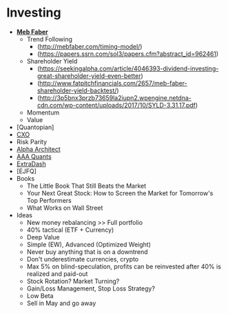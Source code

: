 # Investing

* **[Meb Faber][MB]**
  + Trend Following
    - (<http://mebfaber.com/timing-model/>)
    - (<https://papers.ssrn.com/sol3/papers.cfm?abstract_id=962461>)
  + Shareholder Yield 
    - (<https://seekingalpha.com/article/4046393-dividend-investing-great-shareholder-yield-even-better>)
    - (<http://www.fatpitchfinancials.com/2657/meb-faber-shareholder-yield-backtest/>)
    - (<http://3p5bnx3przb73659la2iupn2.wpengine.netdna-cdn.com/wp-content/uploads/2017/10/SYLD-3.31.17.pdf>)
  + Momentum
  + Value
* [Quantopian]
* [CXO][CXO]
* Risk Parity
* [Alpha Architect][AA]
* [AAA Quants][AAA]
* [ExtraDash][Ex]
* [EJFQ]
* Books
  + The Little Book That Still Beats the Market
  + Your Next Great Stock: How to Screen the Market for Tomorrow's Top Performers
  + What Works on Wall Street
* Ideas
  + New money rebalancing >> Full portfolio
  + 40% tactical (ETF + Currency)
  + Deep Value
  + Simple (EW), Advanced (Optimized Weight)
  + Never buy anything that is on a downtrend
  + Don't underestimate currencies, crypto
  + Max 5% on blind-speculation, profits can be reinvested after 40% is realized and paid-out
  + Stock Rotation? Market Turning?
  + Gain/Loss Management, Stop Loss Strategy?
  + Low Beta
  + Sell in May and go away
  

[MB]: http://mebfaber.com/
[CXO]: https://www.cxoadvisory.com/start/
[MB1]: http://mebfaber.com/timing-model/
[AA]: https://alphaarchitect.com/alpha-architect-white-papers/
[AAA]: http://aaaquants.com
[EX]: https://extradash.com
